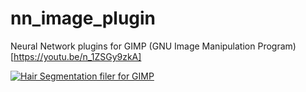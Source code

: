 # nn_image_plugin
Neural Network plugins for GIMP (GNU Image Manipulation Program)
[https://youtu.be/n_1ZSGy9zkA]

[![Hair Segmentation filer for GIMP](https://img.youtube.com/vi/n_1ZSGy9zkA/0.jpg)](https://www.youtube.com/watch?v=n_1ZSGy9zkA)

